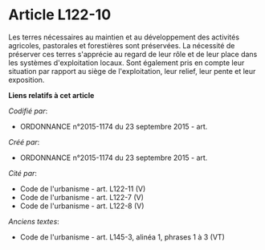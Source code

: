# Article L122-10

Les terres nécessaires au maintien et au développement des activités agricoles, pastorales et forestières sont préservées. La
nécessité de préserver ces terres s'apprécie au regard de leur rôle et de leur place dans les systèmes d'exploitation locaux.
Sont également pris en compte leur situation par rapport au siège de l'exploitation, leur relief, leur pente et leur
exposition.

**Liens relatifs à cet article**

_Codifié par_:

  - ORDONNANCE n°2015-1174 du 23 septembre 2015 - art.

_Créé par_:

  - ORDONNANCE n°2015-1174 du 23 septembre 2015 - art.

_Cité par_:

  - Code de l'urbanisme - art. L122-11 (V)
  - Code de l'urbanisme - art. L122-7 (V)
  - Code de l'urbanisme - art. L122-8 (V)

_Anciens textes_:

  - Code de l'urbanisme - art. L145-3, alinéa 1, phrases 1 à 3 (VT)
